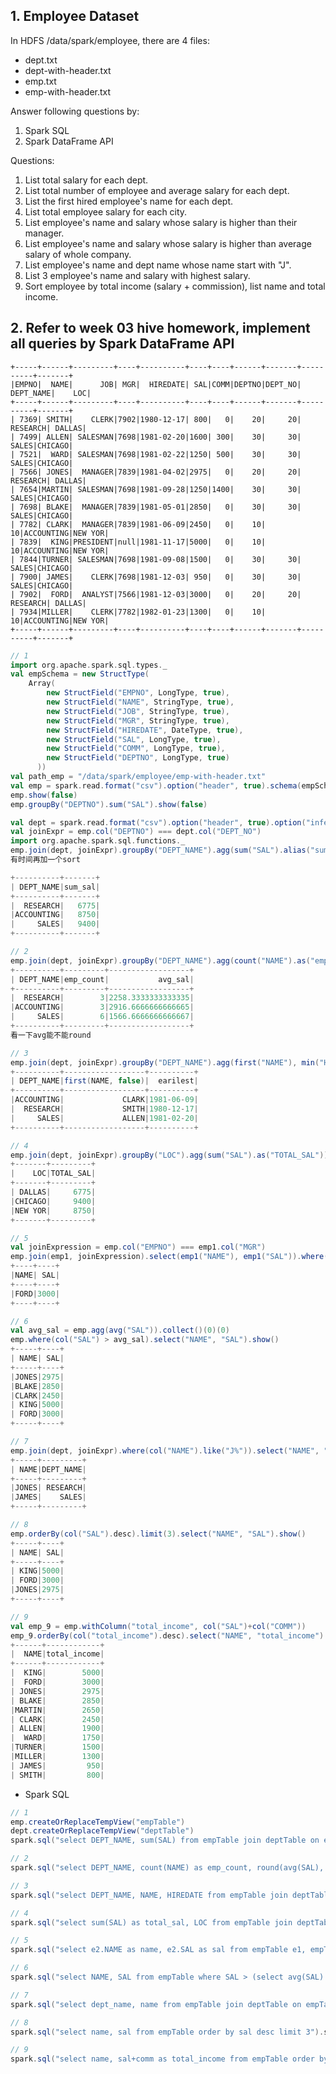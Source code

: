 ## 1. Employee Dataset 

In HDFS /data/spark/employee, there are 4 files:

- dept.txt
- dept-with-header.txt
- emp.txt
- emp-with-header.txt  

Answer following questions by:
1. Spark SQL 
2. Spark DataFrame API

Questions:  
1. List total salary for each dept.
2. List total number of employee and average salary for each dept.
3. List the first hired employee's name for each dept. 
4. List total employee salary for each city.
5. List employee's name and salary whose salary is higher than their manager.
6. List employee's name and salary whose salary is higher than average salary of whole company.
7. List employee's name and dept name whose name start with "J".
8. List 3 employee's name and salary with highest salary.
9. Sort employee by total income (salary + commission), list name and total income.

## 2. Refer to week 03 hive homework, implement all queries by Spark DataFrame API
```
+-----+------+---------+----+----------+----+----+------+-------+----------+-------+
|EMPNO|  NAME|      JOB| MGR|  HIREDATE| SAL|COMM|DEPTNO|DEPT_NO| DEPT_NAME|    LOC|
+-----+------+---------+----+----------+----+----+------+-------+----------+-------+
| 7369| SMITH|    CLERK|7902|1980-12-17| 800|   0|    20|     20|  RESEARCH| DALLAS|
| 7499| ALLEN| SALESMAN|7698|1981-02-20|1600| 300|    30|     30|     SALES|CHICAGO|
| 7521|  WARD| SALESMAN|7698|1981-02-22|1250| 500|    30|     30|     SALES|CHICAGO|
| 7566| JONES|  MANAGER|7839|1981-04-02|2975|   0|    20|     20|  RESEARCH| DALLAS|
| 7654|MARTIN| SALESMAN|7698|1981-09-28|1250|1400|    30|     30|     SALES|CHICAGO|
| 7698| BLAKE|  MANAGER|7839|1981-05-01|2850|   0|    30|     30|     SALES|CHICAGO|
| 7782| CLARK|  MANAGER|7839|1981-06-09|2450|   0|    10|     10|ACCOUNTING|NEW YOR|
| 7839|  KING|PRESIDENT|null|1981-11-17|5000|   0|    10|     10|ACCOUNTING|NEW YOR|
| 7844|TURNER| SALESMAN|7698|1981-09-08|1500|   0|    30|     30|     SALES|CHICAGO|
| 7900| JAMES|    CLERK|7698|1981-12-03| 950|   0|    30|     30|     SALES|CHICAGO|
| 7902|  FORD|  ANALYST|7566|1981-12-03|3000|   0|    20|     20|  RESEARCH| DALLAS|
| 7934|MILLER|    CLERK|7782|1982-01-23|1300|   0|    10|     10|ACCOUNTING|NEW YOR|
+-----+------+---------+----+----------+----+----+------+-------+----------+-------+
```
```scala
// 1
import org.apache.spark.sql.types._
val empSchema = new StructType(
	Array(
        new StructField("EMPNO", LongType, true),
        new StructField("NAME", StringType, true),
        new StructField("JOB", StringType, true),
        new StructField("MGR", StringType, true),
        new StructField("HIREDATE", DateType, true),
        new StructField("SAL", LongType, true),
        new StructField("COMM", LongType, true),
        new StructField("DEPTNO", LongType, true)
      )) 
val path_emp = "/data/spark/employee/emp-with-header.txt"
val emp = spark.read.format("csv").option("header", true).schema(empSchema).load(path_emp)
emp.show(false)
emp.groupBy("DEPTNO").sum("SAL").show(false)

val dept = spark.read.format("csv").option("header", true).option("inferSchema", true).load(path_dept)
val joinExpr = emp.col("DEPTNO") === dept.col("DEPT_NO")
import org.apache.spark.sql.functions._
emp.join(dept, joinExpr).groupBy("DEPT_NAME").agg(sum("SAL").alias("sum_sal")).show
有时间再加一个sort

+----------+-------+
| DEPT_NAME|sum_sal|
+----------+-------+
|  RESEARCH|   6775|
|ACCOUNTING|   8750|
|     SALES|   9400|
+----------+-------+
```
```scala
// 2
emp.join(dept, joinExpr).groupBy("DEPT_NAME").agg(count("NAME").as("emp_count"), avg("SAL").as("avg_sal")).show
+----------+---------+------------------+                                       
| DEPT_NAME|emp_count|           avg_sal|
+----------+---------+------------------+
|  RESEARCH|        3|2258.3333333333335|
|ACCOUNTING|        3|2916.6666666666665|
|     SALES|        6|1566.6666666666667|
+----------+---------+------------------+
看一下avg能不能round
```
```scala
// 3
emp.join(dept, joinExpr).groupBy("DEPT_NAME").agg(first("NAME"), min("HIREDATE").as("earilest")).show
+----------+------------------+----------+                                      
| DEPT_NAME|first(NAME, false)|  earilest|
+----------+------------------+----------+
|ACCOUNTING|             CLARK|1981-06-09|
|  RESEARCH|             SMITH|1980-12-17|
|     SALES|             ALLEN|1981-02-20|
+----------+------------------+----------+
```
```scala
// 4
emp.join(dept, joinExpr).groupBy("LOC").agg(sum("SAL").as("TOTAL_SAL")).show
+-------+---------+                                                             
|    LOC|TOTAL_SAL|
+-------+---------+
| DALLAS|     6775|
|CHICAGO|     9400|
|NEW YOR|     8750|
+-------+---------+
```
```scala
// 5
val joinExpression = emp.col("EMPNO") === emp1.col("MGR")
emp.join(emp1, joinExpression).select(emp1("NAME"), emp1("SAL")).where(emp("SAL") < emp1("SAL")).show()
+----+----+
|NAME| SAL|
+----+----+
|FORD|3000|
+----+----+
```
```scala
// 6
val avg_sal = emp.agg(avg("SAL")).collect()(0)(0)
emp.where(col("SAL") > avg_sal).select("NAME", "SAL").show()
+-----+----+
| NAME| SAL|
+-----+----+
|JONES|2975|
|BLAKE|2850|
|CLARK|2450|
| KING|5000|
| FORD|3000|
+-----+----+
```
```scala
// 7
emp.join(dept, joinExpr).where(col("NAME").like("J%")).select("NAME", "DEPT_NAME").show()
+-----+---------+
| NAME|DEPT_NAME|
+-----+---------+
|JONES| RESEARCH|
|JAMES|    SALES|
+-----+---------+
```
```scala
// 8
emp.orderBy(col("SAL").desc).limit(3).select("NAME", "SAL").show()
+-----+----+                                                                    
| NAME| SAL|
+-----+----+
| KING|5000|
| FORD|3000|
|JONES|2975|
+-----+----+
```
```scala
// 9
val emp_9 = emp.withColumn("total_income", col("SAL")+col("COMM"))
emp_9.orderBy(col("total_income").desc).select("NAME", "total_income").show()
+------+------------+                                                           
|  NAME|total_income|
+------+------------+
|  KING|        5000|
|  FORD|        3000|
| JONES|        2975|
| BLAKE|        2850|
|MARTIN|        2650|
| CLARK|        2450|
| ALLEN|        1900|
|  WARD|        1750|
|TURNER|        1500|
|MILLER|        1300|
| JAMES|         950|
| SMITH|         800|
```
- Spark SQL
```scala
// 1
emp.createOrReplaceTempView("empTable")
dept.createOrReplaceTempView("deptTable")
spark.sql("select DEPT_NAME, sum(SAL) from empTable join deptTable on empTable.DEPTNO = deptTable.DEPT_NO group by DEPT_NAME").show

```
```scala
// 2
spark.sql("select DEPT_NAME, count(NAME) as emp_count, round(avg(SAL), 0) as avg_sal from empTable join deptTable on empTable.DEPTNO = deptTable.DEPT_NO group by DEPT_NAME").show
```
```scala
// 3
spark.sql("select DEPT_NAME, NAME, HIREDATE from empTable join deptTable on empTable.DEPTNO = deptTable.DEPT_NO where HIREDATE in (select min(HIREDATE) from empTable group by DEPTNO)").show
```
```scala
// 4
spark.sql("select sum(SAL) as total_sal, LOC from empTable join deptTable on empTable.DEPTNO = deptTable.DEPT_NO group by LOC").show
```
```scala
// 5
spark.sql("select e2.NAME as name, e2.SAL as sal from empTable e1, empTable e2 where e1.EMPNO = e2.MGR and e1.SAL < e2.SAL").show
```
```scala
// 6
spark.sql("select NAME, SAL from empTable where SAL > (select avg(SAL) from empTable)").show
```
```scala
// 7
spark.sql("select dept_name, name from empTable join deptTable on empTable.deptno = deptTable.dept_no where name like 'J%'").show 
```
```scala
// 8
spark.sql("select name, sal from empTable order by sal desc limit 3").show
```
```scala
// 9
spark.sql("select name, sal+comm as total_income from empTable order by total_income desc").show 
```